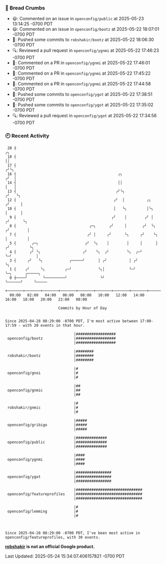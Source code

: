 ### 🍞 Bread Crumbs

 * 😃: Commented on an issue in `openconfig/public` at 2025-05-23 13:14:25 -0700 PDT
 * 😃: Commented on an issue in `openconfig/bootz` at 2025-05-22 18:07:01 -0700 PDT
 * 🚢: Pushed some commits to `robshakir/bootz` at 2025-05-22 18:06:30 -0700 PDT
 * 🔍: Reviewed a pull request in  `openconfig/ygnmi` at 2025-05-22 17:46:23 -0700 PDT
 * 💬: Commented on a PR in  `openconfig/ygnmi` at 2025-05-22 17:46:01 -0700 PDT
 * 💬: Commented on a PR in  `openconfig/ygnmi` at 2025-05-22 17:45:22 -0700 PDT
 * 💬: Commented on a PR in  `openconfig/ygnmi` at 2025-05-22 17:44:58 -0700 PDT
 * 🚢: Pushed some commits to `openconfig/ygot` at 2025-05-22 17:38:51 -0700 PDT
 * 🚢: Pushed some commits to `openconfig/ygot` at 2025-05-22 17:35:02 -0700 PDT
 * 🔍: Reviewed a pull request in  `openconfig/ygot` at 2025-05-22 17:34:56 -0700 PDT

### 🕘 Recent Activity
```
 20 ┼                                                                        ╭╮
 18 ┤                                                                        ││
 17 ┤                                                                       ╭╯╰╮
 16 ┤                                              ╭╮                      ╭╯  │
 14 ┤                                              ││                      │   │
 13 ┤                                             ╭╯╰╮                    ╭╯   ╰╮
 12 ┤                                            ╭╯  │          ╭╮       ╭╯     │
 10 ┤                                            │   ╰╮         │╰╮      │      │
  9 ┤                                           ╭╯    │        ╭╯ │     ╭╯      ╰╮
  8 ┤                                 ╭─╮      ╭╯     │       ╭╯  ╰╮   ╭╯        │
  7 ┤                                ╭╯ │     ╭╯      ╰╮     ╭╯    ╰╮  │         │
  5 ┤       ╭─╮                     ╭╯  ╰╮    │        │     │      │ ╭╯         ╰╮
  4 ┤      ╭╯ ╰╮                   ╭╯    ╰╮  ╭╯        ╰╮  ╭─╯      ╰─╯           │
  3 ┤     ╭╯   ╰╮            ╭─────╯      │ ╭╯          │ ╭╯                      ╰╮
  1 ┤    ╭╯     ╰╮         ╭─╯            ╰╮│           ╰─╯                        ╰─╮      ╭─────╮
  0 ┼────╯       ╰─────────╯               ╰╯                                        ╰──────╯     ╰─────
    +───────+───────+───────+───────+───────+───────+───────+───────+───────+───────+───────+───────+────
  00:00   02:00   04:00   06:00   08:00   10:00   12:00   14:00   16:00   18:00   20:00   22:00   00:00   

						Commits by Hour of Day


Since 2025-04-28 08:29:00 -0700 PDT, I'm most active between 17:00-17:59 - with 20 events in that hour.

```



```
                               |##################
 openconfig/bootz              |##################
                               |##################

                               |########
 robshakir/bootz               |########
                               |########

                               |#
 openconfig/gnoi               |#
                               |#

                               |##
 openconfig/gnmic              |##
                               |##

                               |#
 robshakir/gnmic               |#
                               |#

                               |#####
 openconfig/gribigo            |#####
                               |#####

                               |##############
 openconfig/public             |##############
                               |##############

                               |####
 openconfig/ygnmi              |####
                               |####

                               |################
 openconfig/ygot               |################
                               |################

                               |##############################
 openconfig/featureprofiles    |##############################
                               |##############################

                               |#
 openconfig/lemming            |#
                               |#



Since 2025-04-28 08:29:00 -0700 PDT, I've been most active in openconfig/featureprofiles, with 30 events.

```
**[robshakir](mailto:robjs@google.com) is not an official Google product.**  


Last Updated: 2025-05-24 15:34:07.406157821 -0700 PDT
